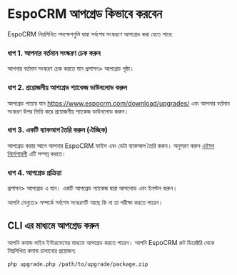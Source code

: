 # EspoCRM আপগ্রেড কিভাবে করবেন

EspoCRM নিম্নলিখিত পদক্ষেপগুলি দ্বারা সর্বশেষ সংস্করণে আপগ্রেড করা যেতে পারে:

### ধাপ 1. আপনার বর্তমান সংস্করণ চেক করুন

আপনার বর্তমান সংস্করণ চেক করতে যান প্রশাসন> আপগ্রেড পৃষ্ঠা।

### ধাপ 2. প্রয়োজনীয় আপগ্রেড প্যাকেজ ডাউনলোড করুন

আপগ্রেড পাতায় যান https://www.espocrm.com/download/upgrades/ এবং আপনার বর্তমান সংস্করণ উপর ভিত্তি করে প্রয়োজনীয় প্যাকেজ ডাউনলোড করুন।

### ধাপ 3. একটি ব্যাকআপ তৈরি করুন (ঐচ্ছিক)

আপগ্রেড করার আগে আপনার EspoCRM ফাইল এবং ডেটা ব্যাকআপ তৈরি করুন। অনুসরণ করুন [এইসব নির্দেশাবলী](https://github.com/espocrm/documentation/blob/master/administration/backup-and-restore.md) এটি সম্পন্ন করতে।

### ধাপ 4. আপগ্রেড প্রক্রিয়া

প্রশাসন> আপগ্রেড এ যান। একটি আপগ্রেড প্যাকেজ দ্বারা আপলোড এবং ইনস্টল করুন।

আপনি মেনুতে> সম্পর্কে সর্বশেষ সংস্করণটি আছে কি না তা পরীক্ষা করতে পারেন।

## CLI এর মাধ্যমে আপগ্রেড করুন

আপনি কমান্ড লাইন ইন্টারফেসের মাধ্যমে আপগ্রেড করতে পারেন। আপনি EspoCRM রুট ডিরেক্টরি থেকে নিম্নলিখিত কমান্ড চালানোর প্রয়োজন:

```
php upgrade.php /path/to/upgrade/package.zip
```
